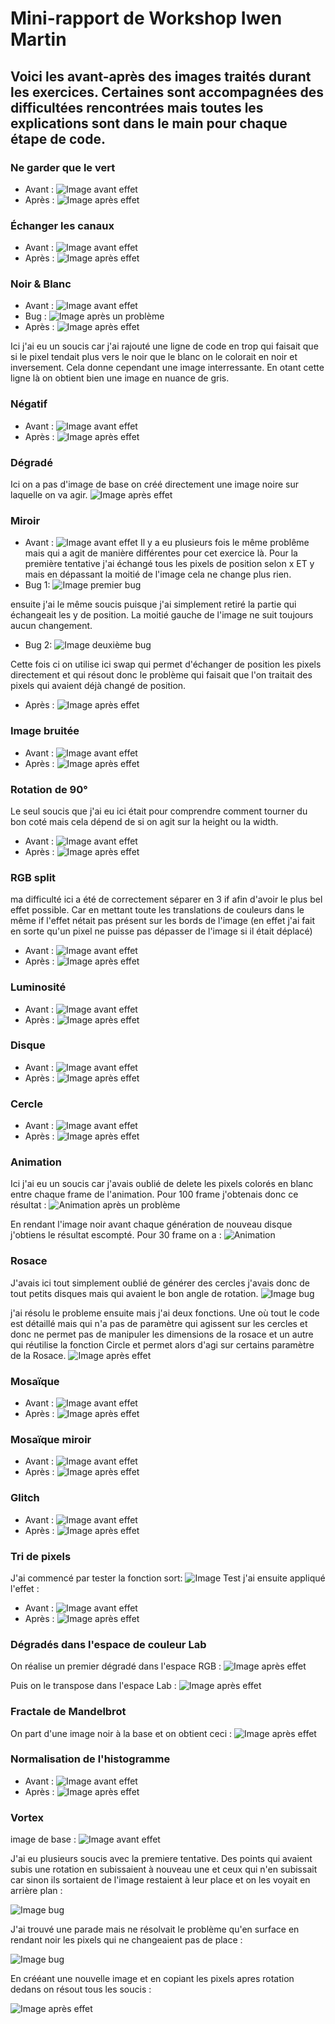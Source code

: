 # Mini-rapport de Workshop Iwen Martin

## Voici les avant-après des images traités durant les exercices. Certaines sont accompagnées des difficultées rencontrées mais toutes les explications sont dans le main pour chaque étape de code.



### **Ne garder que le vert**

- Avant :
![Image avant effet](images/logo.png)
- Après :
![Image après effet](output/KeepGreenOnly.png)


### **Échanger les canaux**

- Avant :
![Image avant effet](images/logo.png)
- Après :
![Image après effet](output/SwapColors.png)


### **Noir & Blanc**

- Avant :
![Image avant effet](images/logo.png)
- Bug :
![Image après un problème](output/BlackAndWhiteBug.png)
- Après :
![Image après effet](output/BlackAndWhite.png)

Ici j'ai eu un soucis car j'ai rajouté une ligne de code en trop qui faisait que si le pixel tendait plus vers le noir que le blanc on le colorait en noir et inversement. Cela donne cependant une image interressante. En otant cette ligne là on obtient bien une image en nuance de gris.


### **Négatif**

- Avant :
![Image avant effet](images/logo.png)
- Après :
![Image après effet](output/Negative.png)


### **Dégradé**

Ici on a pas d'image de base on créé directement une image noire sur laquelle on va agir.
![Image après effet](output/Gradient.png)


### **Miroir**

- Avant :
![Image avant effet](images/logo.png)
Il y a eu plusieurs fois le même problême mais qui a agit de manière différentes pour cet exercice là.
Pour la première tentative j'ai échangé tous les pixels de position selon x ET y mais en dépassant la moitié de l'image cela ne change plus rien.
- Bug 1:
![Image premier bug](output/MirrorBug.png)

ensuite j'ai le même soucis puisque j'ai simplement retiré la partie qui échangeait les y de position. La moitié gauche de l'image ne suit toujours aucun changement.
- Bug 2:
![Image deuxième bug](output/MirrorBug2.png)

Cette fois ci on utilise ici swap qui permet d'échanger de position les pixels directement et qui résout donc le problème qui faisait que l'on traitait des pixels qui avaient déjà changé de position.
- Après :
![Image après effet](output/MirrorBug2.png)


### **Image bruitée**

- Avant :
![Image avant effet](images/logo.png)
- Après :
![Image après effet](output/Noise.png)


### **Rotation de 90°**

Le seul soucis que j'ai eu ici était pour comprendre comment tourner du bon coté mais cela dépend de si on agit sur la height ou la width.
- Avant :
![Image avant effet](images/logo.png)
- Après :
![Image après effet](output/Rotation.png)


### **RGB split**

ma difficulté ici a été de correctement séparer en 3 if afin d'avoir le plus bel effet possible. Car en mettant toute les translations de couleurs dans le même if l'effet nétait pas présent sur les bords de l'image (en effet j'ai fait en sorte qu'un pixel ne puisse pas dépasser de l'image si il était déplacé)
- Avant :
![Image avant effet](images/logo.png)
- Après :
![Image après effet](output/RGBsplit.png)


### **Luminosité**

- Avant :
![Image avant effet](images/photo.jpg)
- Après :
![Image après effet](output/Brightness.jpg)


### **Disque**

- Avant :
![Image avant effet](images/logo.png)
- Après :
![Image après effet](output/Disk.png)


### **Cercle**

- Avant :
![Image avant effet](images/logo.png)
- Après :
![Image après effet](output/Circle.png)


### **Animation**

Ici j'ai eu un soucis car j'avais oublié de delete les pixels colorés en blanc entre chaque frame de l'animation. Pour 100 frame j'obtenais donc ce résultat :
![Animation après un problème](output/AnimationBug.gif)

En rendant l'image noir avant chaque génération de nouveau disque j'obtiens le résultat escompté. Pour 30 frame on a : 
![Animation](output/Animation.gif)


### **Rosace**

J'avais ici tout simplement oublié de générer des cercles j'avais donc de tout petits disques mais qui avaient le bon angle de rotation.
![Image bug](output/RosaceBug.png)

j'ai résolu le probleme ensuite mais j'ai deux fonctions. Une où tout le code est détaillé mais qui n'a pas de paramètre qui agissent sur les cercles et donc ne permet pas de manipuler les dimensions de la rosace et un autre qui réutilise la fonction Circle et permet alors d'agi sur certains paramètre de la Rosace.
![Image après effet](output/RosaceCircle.png)


### **Mosaïque**

- Avant :
![Image avant effet](images/logo.png)
- Après :
![Image après effet](output/Mosaique.png)


### **Mosaïque miroir**

- Avant :
![Image avant effet](images/logo.png)
- Après :
![Image après effet](output/MirrorMosaique.png)


### **Glitch**

- Avant :
![Image avant effet](images/logo.png)
- Après :
![Image après effet](output/Glitch.png)


### **Tri de pixels**
J'ai commencé par tester la fonction sort:
![Image Test](output/PixelSortTest.png)
j'ai ensuite appliqué l'effet :

- Avant :
![Image avant effet](images/logo.png)
- Après :
![Image après effet](output/PixelSort.png)


### **Dégradés dans l'espace de couleur Lab**

On réalise un premier dégradé dans l'espace RGB : 
![Image après effet](output/SpaceGradient.png)

Puis on le transpose dans l'espace Lab :
![Image après effet](output/SpaceGradientOklab.png)


### **Fractale de Mandelbrot**

On part d'une image noir à la base et on obtient ceci :
![Image après effet](output/Glitch.png)


### **Normalisation de l'histogramme**

- Avant :
![Image avant effet](images/photo_faible_contraste.jpg)
- Après :
![Image après effet](output/Normalisation.jpg)


### **Vortex**
image de base : ![Image avant effet](images/logo.png)

J'ai eu plusieurs soucis avec la premiere tentative. Des points qui avaient subis une rotation en subissaient à nouveau une et ceux qui n'en subissait car sinon ils sortaient de l'image restaient à leur place et on les voyait en arrière plan : 

![Image bug](output/VortexBug.png)

J'ai trouvé une parade mais ne résolvait le problème qu'en surface en rendant noir les pixels qui ne changeaient pas de place : 

![Image bug](output/VortexV1.png)

En crééant une nouvelle image et en copiant les pixels apres rotation dedans on résout tous les soucis : 

![Image après effet](output/Vortex.png)












































